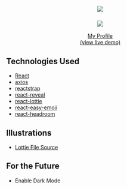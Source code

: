 <p align="center">
  <img src="https://raw.githubusercontent.com/andreasbm/readme/master/assets/lines/colored.png">
  <h3 align="center">  
    <a href="https://brian-reed.me" target="_blank">
      <img src="https://repository-images.githubusercontent.com/385054846/13a0b482-0f66-46c6-b731-904a675a8244"></img>
   
</h3>

  <p align="center">
    My Profile
    <br/>
      (view live demo)
     </a>
    <br/>
</p>


## Technologies Used 

- [React](https://reactjs.org/)
- [axios](https://www.npmjs.com/package/axios)
- [reactstrap](https://reactstrap.github.io/)
- [react-reveal](https://www.react-reveal.com/)
- [react-lottie](https://www.npmjs.com/package/react-lottie)
- [react-easy-emoji](https://github.com/appfigures/react-easy-emoji)
- [react-headroom](https://github.com/KyleAMathews/react-headroom)

## Illustrations
- [Lottie File Source](https://lottiefiles.com)

## For the Future

- Enable Dark Mode

